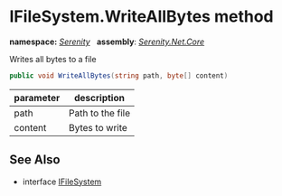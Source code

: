 # IFileSystem.WriteAllBytes method
**namespace:** *[Serenity](../../README.md#serenity-namespace)*   **assembly**: *[Serenity.Net.Core](../../README.md)*

Writes all bytes to a file

```csharp
public void WriteAllBytes(string path, byte[] content)
```

| parameter | description |
| --- | --- |
| path | Path to the file |
| content | Bytes to write |

## See Also

* interface [IFileSystem](../IFileSystem.md)